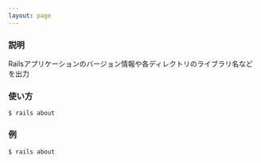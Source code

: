```yaml
---
layout: page
---
```


### 説明

Railsアプリケーションのバージョン情報や各ディレクトリのライブラリ名などを出力

### 使い方

    $ rails about

### 例

    $ rails about
